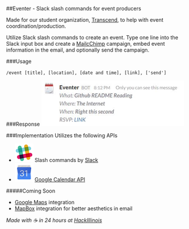 ##Eventer - Slack slash commands for event producers

Made for our student organization, [Transcend](http://transcend.engineering "Transcend"), to help with event coordination/production.

Utilize Slack slash commands to create an event. Type one line into the Slack input box and create a [MailcChimp](http://mailchimp.com/) campaign, embed event information in the email, and optionally send the campaign. 

###Usage
```
/event [title], [location], [date and time], [link], ['send']
```

###Response
![Bot Response](https://github.com/mfix22/event_bot/raw/master/img/response.JPG "Event Bot Response")


###Implementation
Utilizes the following APIs

* ![Slash Commands](https://github.com/mfix22/event_bot/raw/master/img/slack_50.png "Slack Slash Commands") Slash commands by [Slack](https://slack.com "Slack")
* ![Google Calendar API](https://github.com/mfix22/event_bot/raw/master/img/calendar_50.png "Google Calendar API") [Google Calendar API](https://developers.google.com/google-apps/calendar/)

#####Coming Soon
+ [Google Maps](https://developers.google.com/maps/) integration
+ [MapBox](https://www.mapbox.com/developers/) integration for better aesthetics in email




_Made with :coffee: in 24 hours at [HackIllinois](https://www.hackillinois.org/)_